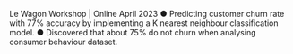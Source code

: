 Le Wagon Workshop | Online                                                                                                     April 2023 
●	Predicting customer churn rate with 77% accuracy by implementing a K nearest neighbour classification model.
●	Discovered that about 75% do not churn when analysing consumer behaviour dataset.
